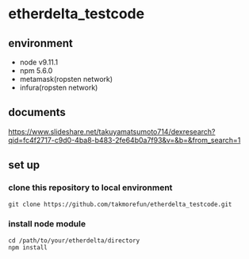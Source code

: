 # etherdelta_testcode

## environment
-  node v9.11.1
-  npm 5.6.0
-  metamask(ropsten network)
-  infura(ropsten network)

## documents
https://www.slideshare.net/takuyamatsumoto714/dexresearch?qid=fc4f2717-c9d0-4ba8-b483-2fe64b0a7f93&v=&b=&from_search=1

## set up

### clone this repository to local environment

```
git clone https://github.com/takmorefun/etherdelta_testcode.git
```
### install node module

```
cd /path/to/your/etherdelta/directory
npm install
```


